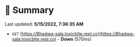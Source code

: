 # 📖 Summary
Last updated: **5/15/2022, 7:36:35 AM**

- `GET` [https://Bhadwa-sala.toxicblte.repl.co](https://Bhadwa-sala.toxicblte.repl.co) - **Down** (570ms)
